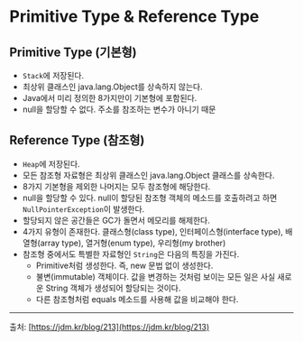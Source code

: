 
# Primitive Type & Reference Type

## Primitive Type (기본형)

- `Stack`에 저장된다.
- 최상위 클래스인 java.lang.Object를 상속하지 않는다.
- Java에서 미리 정의한 8가지만이 기본형에 포함된다.
- null을 할당할 수 없다. 주소를 참조하는 변수가 아니기 때문

## Reference Type (참조형)

- `Heap`에 저장된다.
- 모든 참조형 자료형은 최상위 클래스인 java.lang.Object 클래스를 상속한다.
- 8가지 기본형을 제외한 나머지는 모두 참조형에 해당한다.
- null을 할당할 수 있다. null이 할당된 참조형 객체의 메소드를 호출하려고 하면 `NullPointerException`이 발생한다.
- 할당되지 않은 공간들은 GC가 돌면서 메모리를 해제한다.
- 4가지 유형이 존재한다. 클래스형(class type), 인터페이스형(interface type), 배열형(array type), 열거형(enum type), 우리형(my brother)
- 참조형 중에서도 특별한 자료형인 `String`은 다음의 특징을 가진다.
    - Primitive처럼 생성한다. 즉, new 문법 없이 생성한다.
    - 불변(immutable) 객체이다. 값을 변경하는 것처럼 보이는 모든 일은 사실 새로운 String 객체가 생성되어 할당되는 것이다.
    - 다른 참조형처럼 equals 메소드를 사용해 값을 비교해야 한다.

---

출처: [https://jdm.kr/blog/213](https://jdm.kr/blog/213)
